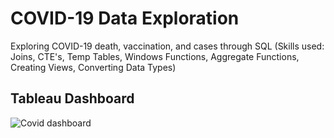 # COVID-19 Data Exploration
Exploring COVID-19 death, vaccination, and cases through SQL (Skills used: Joins, CTE's, Temp Tables, Windows Functions, Aggregate Functions, Creating Views, Converting Data Types)

## Tableau Dashboard
![Covid dashboard](https://github.com/reyyeezy/covid19-data-exploration/assets/40923068/acc86bad-432f-4117-a124-0de3617a5b0d)
